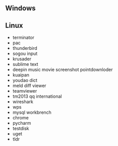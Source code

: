 ## Windows



## Linux

+ terminator
+ pac
+ thunderbird
+ sogou input
+ krusader
+ sublime text 
+ deepin  music movie screenshot pointdownloder
+ kuaipan
+ youdao dict
+ meld diff viewer
+ teamviewer
+ tm2013 qq international
+ wireshark
+ wps 
+ mysql workbrench
+ chrome
+ pycharm
+ testdisk
+ uget
+ tldr
